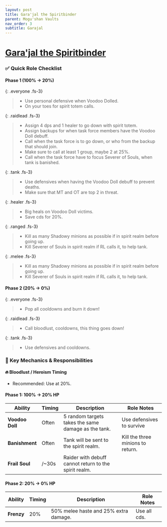```yaml
---
layout: post
title: Gara'jal the Spiritbinder
parent: Mogu'shan Vaults
nav_order: 3
subtitle: Garajal
---
```


# [Gara'jal the Spiritbinder](https://www.wowhead.com/mop-classic/npc=60143/garajal-the-spiritbinder)


### ✅ Quick Role Checklist

#### Phase 1 (100% -> 20%)

{: .everyone .fs-3}
> * Use personal defensive when Voodoo Dolled.
> * On your toes for spirit totem calls.

{: .raidlead .fs-3}
> * Assign 4 dps and 1 healer to go down with spirit totem.
> * Assign backups for when task force members have the Voodoo Doll debuff.
> * Call when the task force is to go down, or who from the backup that should join.
> * Make sure to call at least 1 group, maybe 2 at 25%.
> * Call when the task force have to focus Severer of Souls, when tank is banished.

{: .tank .fs-3}
> * Use defensives when having the Voodoo Doll debuff to prevent deaths.
> * Make sure that MT and OT are top 2 in threat.

{: .healer .fs-3}
> * Big heals on Voodoo Doll victims.
> * Save cds for 20%.

{: .ranged .fs-3}
> * Kill as many Shadowy minions as possible if in spirit realm before going up.
> * Kill Severer of Souls in spirit realm if RL calls it, to help tank.

{: .melee .fs-3}
> * Kill as many Shadowy minions as possible if in spirit realm before going up.
> * Kill Severer of Souls in spirit realm if RL calls it, to help tank.

#### Phase 2 (20% -> 0%)

{: .everyone .fs-3}
> * Pop all cooldowns and burn it down!

{: .raidlead .fs-3}
> * Call bloodlust, cooldowns, this thing goes down!

{: .tank .fs-3}
> * Use defensives and cooldowns.

### 🧠 Key Mechanics & Responsibilities

#### 🔥 Bloodlust / Heroism Timing
* Recommended: Use at 20%.

#### Phase 1: 100% → 20% HP

| **Ability**              | **Timing** | **Description**                                                      | **Role Notes**                                             |
| ------------------------ | ---------- | -------------------------------------------------------------------- | -----------------------------------------------------------|
| **Voodoo Doll**          |   Often    | 5 random targets takes the same damage as the tank.                  | Use defensives to survive                                  |
| **Banishment**           |   Often    | Tank will be sent to the spirit realm.                               | Kill the three minions to return.                          |
| **Frail Soul**           |   /~30s    | Raider with debuff cannot return to the spirit realm.                |                                                            |

#### Phase 2: 20% → 0% HP

| **Ability**              | **Timing** | **Description**                                                      | **Role Notes**                                             |
| ------------------------ | ---------- | -------------------------------------------------------------------- | -----------------------------------------------------------|
| **Frenzy**               | 20%        | 50% melee haste and 25% extra damage.                                | Use all cds.                                               |